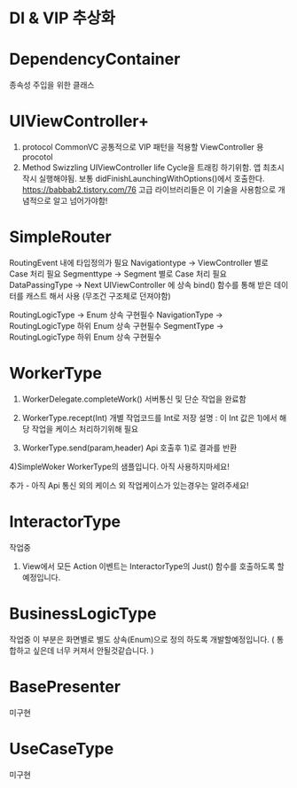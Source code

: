 #  DI & VIP 추상화

# DependencyContainer
 종속성 주입을 위한 클래스 
 
# UIViewController+
  1) protocol CommonVC 
    공통적으로 VIP 패턴을 적용할 ViewController 용 procotol
  2) Method Swizzling
  UIViewController life Cycle을 트래킹 하기위함. 앱 최초시작시 실행해야됨.
  보통 didFinishLaunchingWithOptions()에서 호출한다.
  https://babbab2.tistory.com/76
  고급 라이브러리들은 이 기술을 사용함으로 개념적으로 알고 넘어가야함!
   
# SimpleRouter
  RoutingEvent 내에 타입정의가 필요
  Navigationtype -> ViewController 별로 Case 처리 필요
  Segmenttype -> Segment 별로 Case 처리 필요
  DataPassingType -> Next UIViewController 에 상속 bind() 함수를 통해 받은 데이터를 캐스트 해서 사용 (무조건 구조체로 던져야함)
  
  RoutingLogicType -> Enum 상속 구현필수
  NavigationType -> RoutingLogicType 하위 Enum 상속 구현필수 
  SegmentType -> RoutingLogicType 하위 Enum 상속 구현필수

# WorkerType
   1) WorkerDelegate.completeWork()
   서버통신 및 단순 작업을 완료함
   
   2) WorkerType.recept(Int)
   개별 작업코드를 Int로 저장 
   설명 : 이 Int 값은 1)에서 해당 작업을 케이스 처리하기위해 필요
   
   3) WorkerType.send(param,header)
   Api 호출후 1)로 결과를 반환 
   
   4)SimpleWoker
   WorkerType의 샘플입니다. 아직 사용하지마세요!
   
   추가 - 아직 Api 통신 외의 케이스 외 작업케이스가 있는경우는 알려주세요!
   
# InteractorType
 작업중
 1) View에서 모든 Action 이벤트는 InteractorType의 Just() 함수를 호출하도록 할예정입니다.
  
# BusinessLogicType
 작업중
 이 부분은 화면별로 별도 상속(Enum)으로 정의 하도록 개발할예정입니다. ( 통합하고 싶은데 너무 커져서 안될것같습니다. )

# BasePresenter
  미구현
# UseCaseType
  미구현
